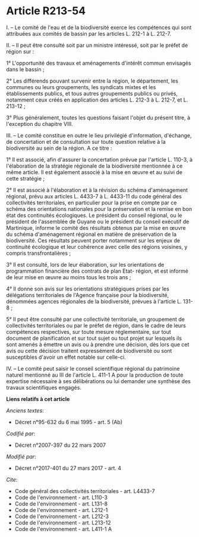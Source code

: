 # Article R213-54

I. – Le comité de l'eau et de la biodiversité exerce les compétences qui sont attribuées aux comités de bassin par les
articles L. 212-1 à L. 212-7. 

II. – Il peut être consulté soit par un ministre intéressé, soit par le préfet de région sur : 

1° L'opportunité des travaux et aménagements d'intérêt commun envisagés dans le bassin ; 

2° Les différends pouvant survenir entre la région, le département, les communes ou leurs groupements, les syndicats mixtes
et les établissements publics, et tous autres groupements publics ou privés, notamment ceux créés en application des articles
L. 212-3 à L. 212-7, et L. 213-12 ; 

3° Plus généralement, toutes les questions faisant l'objet du présent titre, à l'exception du chapitre VIII. 

III. – Le comité constitue en outre le lieu privilégié d'information, d'échange, de concertation et de consultation sur toute
question relative à la biodiversité au sein de la région. A ce titre : 

1° Il est associé, afin d'assurer la concertation prévue par l'article L. 110-3, à l'élaboration de la stratégie régionale de
la biodiversité mentionnée à ce même article. Il est également associé à la mise en œuvre et au suivi de cette stratégie ; 

2° Il est associé à l'élaboration et à la révision du schéma d'aménagement régional, prévu aux articles L. 4433-7 à L.
4433-11 du code général des collectivités territoriales, en particulier pour la prise en compte par ce schéma des
orientations nationales pour la préservation et la remise en bon état des continuités écologiques. Le président du conseil
régional, ou le président de l'assemblée de Guyane ou le président du conseil exécutif de Martinique, informe le comité des
résultats obtenus par la mise en œuvre du schéma d'aménagement régional en matière de préservation de la biodiversité. Ces
résultats peuvent porter notamment sur les enjeux de continuité écologique et leur cohérence avec celle des régions voisines,
y compris transfrontalières ; 

3° Il est consulté, lors de leur élaboration, sur les orientations de programmation financière des contrats de plan Etat-
région, et est informé de leur mise en œuvre au moins tous les trois ans ; 

4° Il donne son avis sur les orientations stratégiques prises par les délégations territoriales de l'Agence française pour la
biodiversité, dénommées agences régionales de la biodiversité, prévues à l'article L. 131-8 ; 

5° Il peut être consulté par une collectivité territoriale, un groupement de collectivités territoriales ou par le préfet de
région, dans le cadre de leurs compétences respectives, sur toute mesure réglementaire, sur tout document de planification et
sur tout sujet ou tout projet sur lesquels ils sont amenés à émettre un avis ou à prendre une décision, dès lors que cet avis
ou cette décision traitent expressément de biodiversité ou sont susceptibles d'avoir un effet notable sur celle-ci. 

IV. – Le comité peut saisir le conseil scientifique régional du patrimoine naturel mentionné au III de l'article L. 411-1 A
pour la production de toute expertise nécessaire à ses délibérations ou lui demander une synthèse des travaux scientifiques
engagés.

**Liens relatifs à cet article**

_Anciens textes_:

  - Décret n°95-632 du 6 mai 1995 - art. 5 (Ab)

_Codifié par_:

  - Décret n°2007-397 du 22 mars 2007

_Modifié par_:

  - Décret n°2017-401 du 27 mars 2017 - art. 4

_Cite_:

  - Code général des collectivités territoriales - art. L4433-7
  - Code de l'environnement - art. L110-3
  - Code de l'environnement - art. L131-8
  - Code de l'environnement - art. L212-1
  - Code de l'environnement - art. L212-3
  - Code de l'environnement - art. L213-12
  - Code de l'environnement - art. L411-1 A
